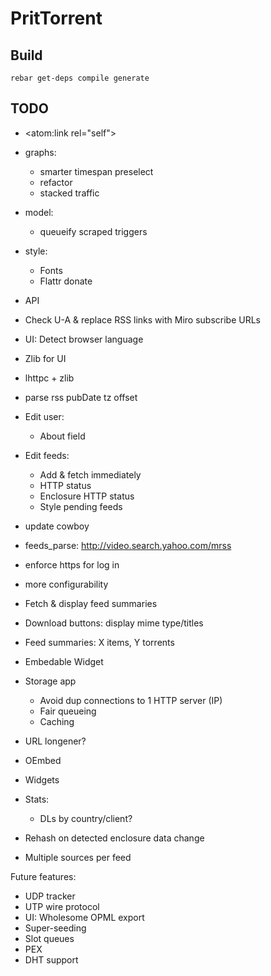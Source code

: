 PritTorrent
===========

Build
-----

```
rebar get-deps compile generate
```


TODO
----

* <atom:link rel="self">

* graphs:
  * smarter timespan preselect
  * refactor
  * stacked traffic

* model:
  * queueify scraped triggers

* style:
  * Fonts
  * Flattr donate

* API

* Check U-A & replace RSS links with Miro subscribe URLs
* UI: Detect browser language
* Zlib for UI
* lhttpc + zlib
* parse rss pubDate tz offset

* Edit user:
  * About field
* Edit feeds:
  * Add & fetch immediately
  * HTTP status
  * Enclosure HTTP status
  * Style pending feeds

* update cowboy
* feeds_parse: http://video.search.yahoo.com/mrss

* enforce https for log in
* more configurability

* Fetch & display feed summaries
* Download buttons: display mime type/titles

* Feed summaries: X items, Y torrents

* Embedable Widget

* Storage app
  - Avoid dup connections to 1 HTTP server (IP)
  - Fair queueing
  - Caching
* URL longener?
* OEmbed
* Widgets

* Stats:
  - DLs by country/client?

* Rehash on detected enclosure data change
* Multiple sources per feed

Future features:

* UDP tracker
* UTP wire protocol
* UI: Wholesome OPML export
* Super-seeding
* Slot queues
* PEX
* DHT support
